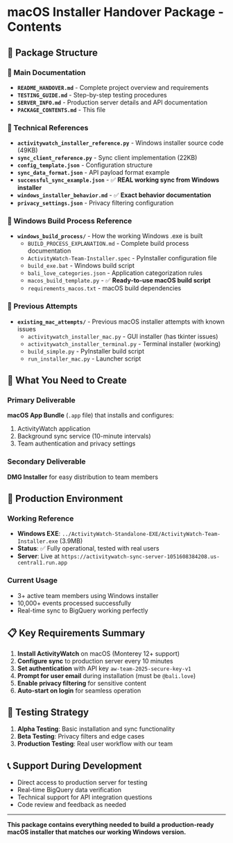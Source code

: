 # macOS Installer Handover Package - Contents

## 📁 Package Structure

### 📄 Main Documentation
- **`README_HANDOVER.md`** - Complete project overview and requirements
- **`TESTING_GUIDE.md`** - Step-by-step testing procedures
- **`SERVER_INFO.md`** - Production server details and API documentation
- **`PACKAGE_CONTENTS.md`** - This file

### 🔧 Technical References
- **`activitywatch_installer_reference.py`** - Windows installer source code (49KB)
- **`sync_client_reference.py`** - Sync client implementation (22KB)
- **`config_template.json`** - Configuration structure
- **`sync_data_format.json`** - API payload format example
- **`successful_sync_example.json`** - ✅ **REAL working sync from Windows installer**
- **`windows_installer_behavior.md`** - ✅ **Exact behavior documentation**
- **`privacy_settings.json`** - Privacy filtering configuration

### 🔧 Windows Build Process Reference
- **`windows_build_process/`** - How the working Windows .exe is built
  - `BUILD_PROCESS_EXPLANATION.md` - Complete build process documentation
  - `ActivityWatch-Team-Installer.spec` - PyInstaller configuration file
  - `build_exe.bat` - Windows build script
  - `bali_love_categories.json` - Application categorization rules
  - `macos_build_template.py` - ✅ **Ready-to-use macOS build script**
  - `requirements_macos.txt` - macOS build dependencies

### 📂 Previous Attempts
- **`existing_mac_attempts/`** - Previous macOS installer attempts with known issues
  - `activitywatch_installer_mac.py` - GUI installer (has tkinter issues)
  - `activitywatch_installer_terminal.py` - Terminal installer (working)
  - `build_simple.py` - PyInstaller build script
  - `run_installer_mac.py` - Launcher script

## 🎯 What You Need to Create

### Primary Deliverable
**macOS App Bundle** (`.app` file) that installs and configures:
1. ActivityWatch application
2. Background sync service (10-minute intervals)
3. Team authentication and privacy settings

### Secondary Deliverable
**DMG Installer** for easy distribution to team members

## 🚀 Production Environment

### Working Reference
- **Windows EXE**: `../ActivityWatch-Standalone-EXE/ActivityWatch-Team-Installer.exe` (3.9MB)
- **Status**: ✅ Fully operational, tested with real users
- **Server**: Live at `https://activitywatch-sync-server-1051608384208.us-central1.run.app`

### Current Usage
- 3+ active team members using Windows installer
- 10,000+ events processed successfully
- Real-time sync to BigQuery working perfectly

## 📋 Key Requirements Summary

1. **Install ActivityWatch** on macOS (Monterey 12+ support)
2. **Configure sync** to production server every 10 minutes
3. **Set authentication** with API key `aw-team-2025-secure-key-v1`
4. **Prompt for user email** during installation (must be `@bali.love`)
5. **Enable privacy filtering** for sensitive content
6. **Auto-start on login** for seamless operation

## 🧪 Testing Strategy

1. **Alpha Testing**: Basic installation and sync functionality
2. **Beta Testing**: Privacy filters and edge cases
3. **Production Testing**: Real user workflow with our team

## 📞 Support During Development

- Direct access to production server for testing
- Real-time BigQuery data verification
- Technical support for API integration questions
- Code review and feedback as needed

---

**This package contains everything needed to build a production-ready macOS installer that matches our working Windows version.**